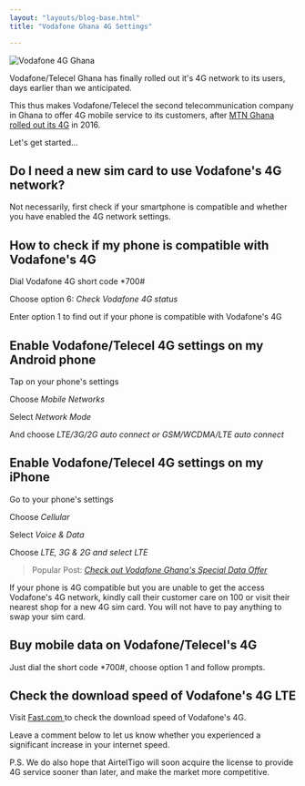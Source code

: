 ```yaml
---
layout: "layouts/blog-base.html"
title: "Vodafone Ghana 4G Settings"

---
```


  <img src= "/images/blogpics/vodafone-4g.png" alt= "Vodafone 4G Ghana" class= "img-responsive center-block">
      <br>

  <p>Vodafone/Telecel Ghana has finally rolled out it's 4G network to its users, 
       days earlier than we anticipated.</p>
      <p>This thus makes Vodafone/Telecel the second telecommunication company 
       in Ghana to offer 4G mobile service to its customers, after <a href= "mtn-4g-plus"> MTN Ghana rolled out its 4G</a> in 2016.</p>
      <p>Let's get started...</p>
      <h2>Do I need a new sim card to use Vodafone's 4G network?</h2> 
      <p>Not necessarily, first check if your smartphone is compatible and 
       whether you have enabled the 4G network settings.</p> 

  <h2>How to check if my phone is compatible with Vodafone's 4G</h2>
     <p>Dial Vodafone 4G short code *700#</p>
     <p>Choose option 6: <em>Check Vodafone 4G status</em></p>
     <p>Enter option 1 to find out if your phone is compatible with Vodafone's 4G</p>

  <h2>Enable Vodafone/Telecel 4G settings on my Android phone</h2>
     <p>Tap on your phone's settings</p>
     <p>Choose <em>Mobile Networks</em></p>
     <p>Select <em>Network Mode</em></p>
     <p>And choose <em>LTE/3G/2G auto connect or GSM/WCDMA/LTE auto connect</em></p>

  <h2>Enable Vodafone/Telecel 4G settings on my iPhone</h2>
     <p>Go to your phone's settings</p>
     <p>Choose <em>Cellular</em></p>
     <p>Select <em>Voice & Data</em></p>
     <p>Choose <em>LTE, 3G & 2G and select LTE</em></p>

  <blockquote>Popular Post: <a href= "vodafone-10-promo"><em>Check out Vodafone Ghana's Special Data Offer</em></a>
     </blockquote>

 <p>If your phone is 4G compatible but you are unable to get the 
      access Vodafone's 4G network, kindly call their customer care on 
      100 or visit their nearest shop for a new 4G sim card. You will not 
      have to pay anything to swap your sim card.</p>
   
  <h2>Buy mobile data on Vodafone/Telecel's 4G</h2>
     <p>Just dial the short code *700#, choose option 1 and follow prompts.</p>

  <h2>Check the download speed of Vodafone's 4G LTE</h2> 
     <p>Visit <a href="https://fast.com"> Fast.com </a> to check 
     the download speed of Vodafone's 4G.</p>
     <p>Leave a comment below to let us know whether you 
     experienced a significant increase in your internet speed.</p>
     <p>P.S. We do also hope that AirtelTigo will soon acquire the license to 
     provide 4G service sooner than later, and make the market more competitive.</p>

      